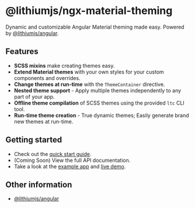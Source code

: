 # @lithiumjs/ngx-material-theming

Dynamic and customizable Angular Material theming made easy. Powered by [@lithiumjs/angular](https://github.com/lVlyke/lithium-angular).

## Features

* **SCSS mixins** make creating themes easy.
* **Extend Material themes** with your own styles for your custom components and overrides.
* **Change themes at run-time** with the `ThemeContainer` directive.
* **Nested theme support** - Apply multiple themes independently to any part of your app.
* **Offline theme compilation** of SCSS themes using the provided `ltc` CLI tool.
* **Run-time theme creation** - True dynamic themes; Easily generate brand new themes at run-time.

## Getting started

* Check out the [quick start guide](/docs/quick-start.md).
* (Coming Soon) View the full API documentation.
* Take a look at the [example app](https://github.com/lVlyke/lithium-ngx-material-theming-example) and [live demo](https://lvlyke.github.io/lithium-ngx-material-theming-example/).

## Other information

* [@lithiumjs/angular](https://github.com/lVlyke/lithium-angular)
